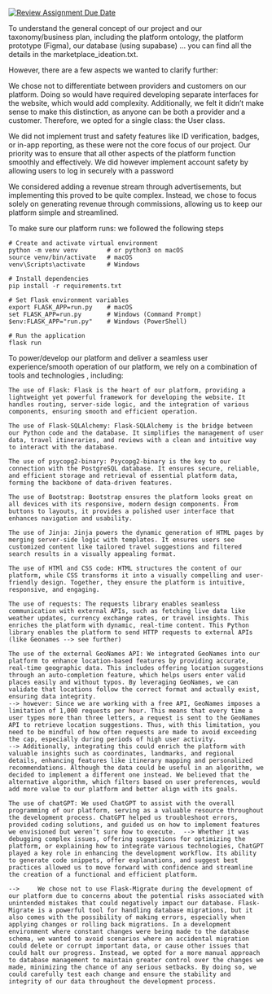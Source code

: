[![Review Assignment Due Date](https://classroom.github.com/assets/deadline-readme-button-22041afd0340ce965d47ae6ef1cefeee28c7c493a6346c4f15d667ab976d596c.svg)](https://classroom.github.com/a/YzI0i2Iu)

To understand the general concept of our project and our taxonomy/business plan, including the platform ontology, the platform prototype (Figma), our database (using supabase) ... you can find all the details in the marketplace_ideation.txt.

However, there are a few aspects we wanted to clarify further:

We chose not to differentiate between providers and customers on our platform. Doing so would have required developing separate interfaces for the website, which would add complexity. Additionally, we felt it didn’t make sense to make this distinction, as anyone can be both a provider and a customer. Therefore, we opted for a single class: the User class.

We did not implement trust and safety features like ID verification, badges, or in-app reporting, as these were not the core focus of our project. Our priority was to ensure that all other aspects of the platform function smoothly and effectively. We did however implement account safety by allowing users to log in securely with a password

We considered adding a revenue stream through advertisements, but implementing this proved to be quite complex. Instead, we chose to focus solely on generating revenue through commissions, allowing us to keep our platform simple and streamlined.

To make sure our platform runs: we followed the following steps
    
    # Create and activate virtual environment
    python -m venv venv        # or python3 on macOS
    source venv/bin/activate   # macOS
    venv\Scripts\activate      # Windows

    # Install dependencies
    pip install -r requirements.txt

    # Set Flask environment variables
    export FLASK_APP=run.py    # macOS
    set FLASK_APP=run.py       # Windows (Command Prompt)
    $env:FLASK_APP="run.py"    # Windows (PowerShell)

    # Run the application
    flask run

To power/develop our platform and deliver a seamless user experience/smooth operation of our platform, we rely on a combination of tools and technologies , including:
    
    The use of Flask: Flask is the heart of our platform, providing a lightweight yet powerful framework for developing the website. It handles routing, server-side logic, and the integration of various components, ensuring smooth and efficient operation.

    The use of Flask-SQLAlchemy: Flask-SQLAlchemy is the bridge between our Python code and the database. It simplifies the management of user data, travel itineraries, and reviews with a clean and intuitive way to interact with the database.

    The use of psycopg2-binary: Psycopg2-binary is the key to our connection with the PostgreSQL database. It ensures secure, reliable, and efficient storage and retrieval of essential platform data, forming the backbone of data-driven features.

    The use of Bootstrap: Bootstrap ensures the platform looks great on all devices with its responsive, modern design components. From buttons to layouts, it provides a polished user interface that enhances navigation and usability.

    The use of Jinja: Jinja powers the dynamic generation of HTML pages by merging server-side logic with templates. It ensures users see customized content like tailored travel suggestions and filtered search results in a visually appealing format.

    The use of HTMl and CSS code: HTML structures the content of our platform, while CSS transforms it into a visually compelling and user-friendly design. Together, they ensure the platform is intuitive, responsive, and engaging.

    The use of requests: The requests library enables seamless communication with external APIs, such as fetching live data like weather updates, currency exchange rates, or travel insights. This enriches the platform with dynamic, real-time content. This Python library enables the platform to send HTTP requests to external APIs (like Geonames --> see further)

    The use of the external GeoNames API: We integrated GeoNames into our platform to enhance location-based features by providing accurate, real-time geographic data. This includes offering location suggestions through an auto-completion feature, which helps users enter valid places easily and without typos. By leveraging GeoNames, we can validate that locations follow the correct format and actually exist, ensuring data integrity. 
    --> however: Since we are working with a free API, GeoNames imposes a limitation of 1,000 requests per hour. This means that every time a user types more than three letters, a request is sent to the GeoNames API to retrieve location suggestions. Thus, with this limitation, you need to be mindful of how often requests are made to avoid exceeding the cap, especially during periods of high user activity. 
    --> Additionally, integrating this could enrich the platform with valuable insights such as coordinates, landmarks, and regional details, enhancing features like itinerary mapping and personalized recommendations. Although the data could be useful in an algorithm, we decided to implement a different one instead. We believed that the alternative algorithm, which filters based on user preferences, would add more value to our platform and better align with its goals.

    The use of chatGPT: We used ChatGPT to assist with the overall programming of our platform, serving as a valuable resource throughout the development process. ChatGPT helped us troubleshoot errors, provided coding solutions, and guided us on how to implement features we envisioned but weren’t sure how to execute.  --> Whether it was debugging complex issues, offering suggestions for optimizing the platform, or explaining how to integrate various technologies, ChatGPT played a key role in enhancing the development workflow. Its ability to generate code snippets, offer explanations, and suggest best practices allowed us to move forward with confidence and streamline the creation of a functional and efficient platform.

    -->     We chose not to use Flask-Migrate during the development of our platform due to concerns about the potential risks associated with unintended mistakes that could negatively impact our database. Flask-Migrate is a powerful tool for handling database migrations, but it also comes with the possibility of making errors, especially when applying changes or rolling back migrations. In a development environment where constant changes were being made to the database schema, we wanted to avoid scenarios where an accidental migration could delete or corrupt important data, or cause other issues that could halt our progress. Instead, we opted for a more manual approach to database management to maintain greater control over the changes we made, minimizing the chance of any serious setbacks. By doing so, we could carefully test each change and ensure the stability and integrity of our data throughout the development process.
